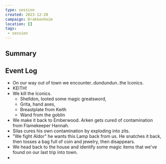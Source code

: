 ```yaml
---
type: session
created: 2023-12-28
campaign: Drakkenheim
location: []
tags:
 - session
---
```



## Summary

## Event Log

- On our way out of town we encounter..dundundun..the Iconics.
- KEITH!
- We kill the Iconics.
	- Shelldon, looted some magic greatsword, 
	- Grita, hand axes,
	- Breastplate from Keith
	- Wand from the goblin
- We make it back to Emberwood. Arken gets cured of contamination from Flamekeeper Hannah.
- Silas cures his own contamination by exploding into zits.
- "We fight Aldor" he wants this Lamp back from us. He snatches it back, then tosses a bag full of coin and jewelry, then disappears.
- We head back to the house and identify some magic items that we've found on our last trip into town.
- 

